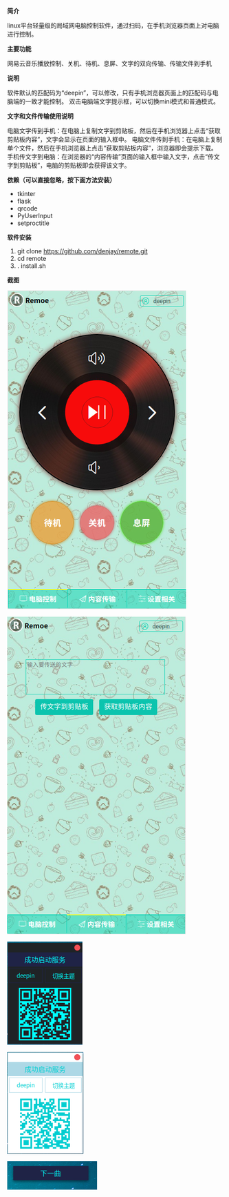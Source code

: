 **简介**

linux平台轻量级的局域网电脑控制软件，通过扫码，在手机浏览器页面上对电脑进行控制。

**主要功能**

网易云音乐播放控制、关机、待机、息屏、文字的双向传输、传输文件到手机

**说明**

软件默认的匹配码为“deepin”，可以修改，只有手机浏览器页面上的匹配码与电脑端的一致才能控制。
双击电脑端文字提示框，可以切换mini模式和普通模式。

**文字和文件传输使用说明**

电脑文字传到手机：在电脑上复制文字到剪贴板，然后在手机浏览器上点击“获取剪贴板内容”，文字会显示在页面的输入框中。
电脑文件传到手机：在电脑上复制单个文件，然后在手机浏览器上点击“获取剪贴板内容”，浏览器即会提示下载。
手机传文字到电脑：在浏览器的“内容传输”页面的输入框中输入文字，点击“传文字到剪贴板”，电脑的剪贴板即会获得该文字。

**依赖（可以直接忽略，按下面方法安装）**

* tkinter
* flask
* qrcode
* PyUserInput
* setproctitle

**软件安装**

1. git clone https://github.com/denjay/remote.git
2. cd remote
3. . install.sh

**截图**

![浏览器主要控制界面](screenshot/深度截图_选择区域_20181103205843.png)

![文字和文件传输界面](screenshot/深度截图_选择区域_20181103205912.png)

![桌面端界面](screenshot/深度截图_选择区域_20181103210015.png)

![桌面端界面](screenshot/深度截图_选择区域_20181103210054.png)

![桌面端mini模式界面](screenshot/深度截图_选择区域_20181103211014.png)
